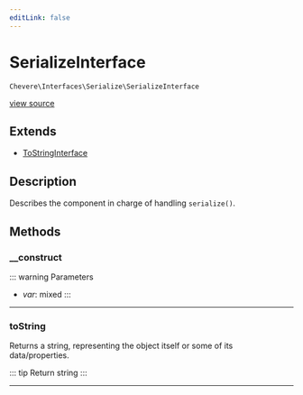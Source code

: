 ```yaml
---
editLink: false
---
```


# SerializeInterface

`Chevere\Interfaces\Serialize\SerializeInterface`

[view source](https://github.com/chevere/chevere/blob/master/src/Chevere/Interfaces/Serialize/SerializeInterface.php)

## Extends

- [ToStringInterface](../Common/ToStringInterface.md)

## Description

Describes the component in charge of handling `serialize()`.

## Methods

### __construct

::: warning Parameters
- *var*: mixed
:::

---

### toString

Returns a string, representing the object itself or some of its data/properties.

::: tip Return
string
:::

---
